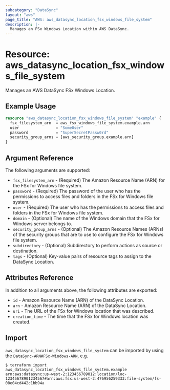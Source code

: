 ```yaml
---
subcategory: "DataSync"
layout: "aws"
page_title: "AWS: aws_datasync_location_fsx_windows_file_system"
description: |-
  Manages an FSx Windows Location within AWS DataSync.
---
```


# Resource: aws_datasync_location_fsx_windows_file_system

Manages an AWS DataSync FSx Windows Location.

## Example Usage

```terraform
resource "aws_datasync_location_fsx_windows_file_system" "example" {
  fsx_filesystem_arn  = aws_fsx_windows_file_system.example.arn
  user                = "SomeUser"
  password            = "SuperSecretPassw0rd"
  security_group_arns = [aws_security_group.example.arn]
}
```

## Argument Reference

The following arguments are supported:

* `fsx_filesystem_arn` - (Required) The Amazon Resource Name (ARN) for the FSx for Windows file system.
* `password` - (Required) The password of the user who has the permissions to access files and folders in the FSx for Windows file system.
* `user` - (Required) The user who has the permissions to access files and folders in the FSx for Windows file system.
* `domain` - (Optional) The name of the Windows domain that the FSx for Windows server belongs to.
* `security_group_arns` - (Optional) The Amazon Resource Names (ARNs) of the security groups that are to use to configure the FSx for Windows file system.
* `subdirectory` - (Optional) Subdirectory to perform actions as source or destination.
* `tags` - (Optional) Key-value pairs of resource tags to assign to the DataSync Location.

## Attributes Reference

In addition to all arguments above, the following attributes are exported:

* `id` - Amazon Resource Name (ARN) of the DataSync Location.
* `arn` - Amazon Resource Name (ARN) of the DataSync Location.
* `uri` - The URL of the FSx for Windows location that was described.
* `creation_time` - The time that the FSx for Windows location was created.

## Import

`aws_datasync_location_fsx_windows_file_system` can be imported by using the `DataSync-ARN#FSx-Windows-ARN`, e.g.

```
$ terraform import aws_datasync_location_fsx_windows_file_system.example arn:aws:datasync:us-west-2:123456789012:location/loc-12345678901234567#arn:aws:fsx:us-west-2:476956259333:file-system/fs-08e04cd442c1bb94a
```

